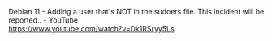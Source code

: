 

Debian 11 - Adding a user that's NOT in the sudoers file. This incident will be reported.. - YouTube <br/> 
https://www.youtube.com/watch?v=Dk1RSryy5Ls
